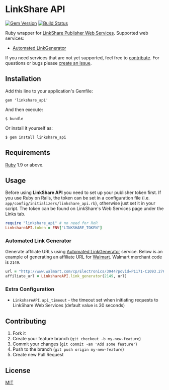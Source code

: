 # LinkShare API

[![Gem Version](https://badge.fury.io/rb/linkshare_api.png)](http://badge.fury.io/rb/linkshare_api)
[![Build Status](https://travis-ci.org/rmarescu/linkshare_api.png)](https://travis-ci.org/rmarescu/linkshare_api)

Ruby wrapper for [LinkShare Publisher Web Services](http://helpcenter.linkshare.com/publisher/categories.php?categoryid=71).
Supported web services:
* [Automated LinkGenerator](#automated-link-generator)

If you need services that are not yet supported, feel free to [contribute](#contributing).
For questions or bugs please [create an issue](../../issues/new).

## <a id="installation"></a>Installation

Add this line to your application's Gemfile:

    gem 'linkshare_api'

And then execute:

    $ bundle

Or install it yourself as:

    $ gem install linkshare_api

## <a id="requirement"></a>Requirements

[Ruby](http://www.ruby-lang.org/en/downloads/) 1.9 or above.

## <a id="usage"></a>Usage

Before using **LinkShare API** you need to set up your publisher token first. If you use Ruby on Rails, the token can be set in a configuration file (i.e. `app/config/initializers/linkshare_api.rb`), otherwise just set it in your script. The token can be found on LinkShare's Web Services page under the Links tab.

```ruby
require "linkshare_api" # no need for RoR
LinkshareAPI.token = ENV["LINKSHARE_TOKEN"]
```

### Automated Link Generator

Generate affiliate URLs using [Automated LinkGenerator](http://helpcenter.linkshare.com/publisher/categories.php?categoryid=72) service.
Below is an example of generating an affiliate URL for [Walmart](http://www.walmart.com). Walmart merchant code is `2149`.

```ruby
url = "http://www.walmart.com/cp/Electronics/3944?povid=P1171-C1093.2766-L33"
affiliate_url = LinkshareAPI.link_generator(2149, url)
```

### Extra Configuration

* `LinkshareAPI.api_timeout` - the timeout set when initiating requests to LinkShare Web Services (default value is 30 seconds)

## <a id="contributing"></a>Contributing

1. Fork it
2. Create your feature branch (`git checkout -b my-new-feature`)
3. Commit your changes (`git commit -am 'Add some feature'`)
4. Push to the branch (`git push origin my-new-feature`)
5. Create new Pull Request

## <a id="license"></a>License

[MIT](LICENSE.txt)
